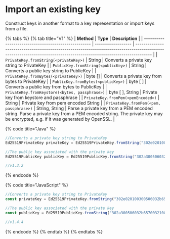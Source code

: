 # Import an existing key

Construct keys in another format to a key representation or import keys from a file.

{% tabs %}
{% tab title="V1" %}
| **Method**                                           | **Type**           | **Description**                                                                                                                                                      |
| ---------------------------------------------------- | ------------------ | -------------------------------------------------------------------------------------------------------------------------------------------------------------------- |
| `PrivateKey.fromString(<privateKey>)`          | String             | Converts a private key string to PrivateKey                                                                                                                          |
| `PublicKey.fromString(<publicKey>)`            | String             | Converts a public key string to PublicKey                                                                                                                            |
| `PrivateKey.fromBytes(<privateKey>)`           | byte \[]          | Converts a private key from bytes to PrivateKey                                                                                                                      |
| `PublicKey.fromBytes(<publicKey>)`             | byte \[ ]         | Converts a public key from bytes to PublicKey                                                                                                                        |
| `PrivateKey.fromKeystore(<bytes, passphrase>)` | byte \[ ], String | Private key from keystore and passphrase                                                                                                                             |
| `PrivateKey.fromPem(<pemEncoded>)`             | String             | Private key from pem encoded String                                                                                                                                  |
| `PrivateKey.fromPem(<pem, passphrase>)`        | String, String     | Parse a private key from a PEM encoded string. Parse a private key from a PEM encoded string. The private key may be encrypted, e.g. if it was generated by OpenSSL. |

{% code title="Java" %}
```java
//Converts a private key string to PrivateKey
Ed25519PrivateKey privateKey = Ed25519PrivateKey.fromString("302e020100300506032b6570042204201d5b7516488d7010e3730ab7432f7115a7588ad76553153f6e108c62cbd1ff25");

//The public key associated with the private key
Ed25519PublicKey publicKey = Ed25519PublicKey.fromString("302a300506032b6570032100d292412f1c86507224c1db656050c2162c91983540d608f6a31e9b43359bc5e");

//v1.3.2
```
{% endcode %}

{% code title="JavaScript" %}
```javascript
//Converts a private key string to PrivateKey
const privateKey = Ed25519PrivateKey.fromString("302e020100300506032b6570042204201d5b7516488d7010e3730ab7432f7115a7588ad76553153f6e108c62cbd1ff25");

//The public key associated with the private key
const publicKey = Ed25519PublicKey.fromString("302a300506032b6570032100d292412f1c86507224c1db656050c2162c91983540d608f6a31e9b43359bc5e");

//v1.4.4
```
{% endcode %}
{% endtab %}
{% endtabs %}

####
